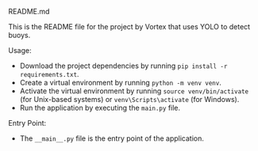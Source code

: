 README.md

This is the README file for the project by Vortex that uses YOLO to detect buoys.

Usage:

- Download the project dependencies by running `pip install -r requirements.txt`.
- Create a virtual environment by running `python -m venv venv`.
- Activate the virtual environment by running `source venv/bin/activate` (for Unix-based systems) or `venv\Scripts\activate` (for Windows).
- Run the application by executing the `main.py` file.

Entry Point:

- The `__main__.py` file is the entry point of the application.
